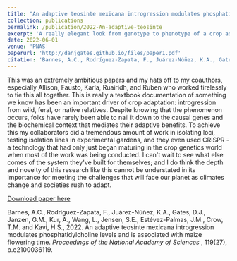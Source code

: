 ```yaml
---
title: "An adaptive teosinte mexicana introgression modulates phosphatidylcholine levels and is associated with maize flowering time"
collection: publications
permalink: /publication/2022-An-adaptive-teosinte
excerpt: 'A really elegant look from genotype to phenotype of a crop adaptive locus'
date: 2022-06-01
venue: 'PNAS'
paperurl: 'http://danjgates.github.io/files/paper1.pdf'
citation: 'Barnes, A.C., Rodríguez-Zapata, F., Juárez-Núñez, K.A., Gates, D.J., Janzen, G.M., Kur, A., Wang, L., Jensen, S.E., Estévez-Palmas, J.M., Crow, T.M. and Kavi, H.S., 2022. An adaptive teosinte mexicana introgression modulates phosphatidylcholine levels and is associated with maize flowering time. <i> Proceedings of the National Academy of Sciences </i>, 119(27), p.e2100036119.'
---
```


This was an extremely ambitious papers and my hats off to my coauthors, especially Allison, Fausto, Karla, Ruairidh, and Ruben who worked tirelessly to tie this all together.
This is really a textbook documentation of something we know has been an important driver of crop adaptation: introgression from wild, feral, or native relatives.
Despite knowing that the phenomenon occurs, folks have rarely been able to nail it down to the causal genes and the biochemical context that mediates their adaptive benefits.
To achieve this my collaborators did a tremendous amount of work in isolating loci, testing isolation lines in experimental gardens, and they even used CRISPR - a technology that had only just began maturing in the crop genetics world when most of the work was being conducted.
I can't wait to see what else comes of the system they've built for themselves; and I do think the depth and novelty of this research like this cannot be understated in its importance for meeting the challenges that will face our planet as climates change and societies rush to adapt.



[Download paper here](http://danjgates.github.io/files/barnes-et-al-2022.pdf)

Barnes, A.C., Rodríguez-Zapata, F., Juárez-Núñez, K.A., Gates, D.J., Janzen, G.M., Kur, A., Wang, L., Jensen, S.E., Estévez-Palmas, J.M., Crow, T.M. and Kavi, H.S., 2022. An adaptive teosinte mexicana introgression modulates phosphatidylcholine levels and is associated with maize flowering time. <i> Proceedings of the National Academy of Sciences </i>, 119(27), p.e2100036119.